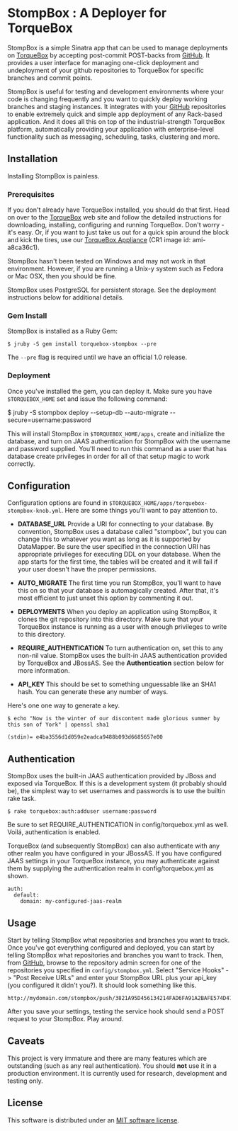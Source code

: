 # StompBox : A Deployer for TorqueBox

StompBox is a simple Sinatra app that can be used to manage deployments on
[TorqueBox][torquebox] by accepting post-commit POST-backs from [GitHub][github].
It provides a user interface for managing one-click deployment and undeployment
of your github repositories to TorqueBox for specific branches and commit
points.

StompBox is useful for testing and development environments where your code is
changing frequently and you want to quickly deploy working branches and staging
instances.  It integrates with your [GitHub][github] repositories to enable
extremely quick and simple app deployment of any Rack-based application.  And
it does all this on top of the industrial-strength TorqueBox platform,
automatically providing your application with enterprise-level functionality
such as messaging, scheduling, tasks, clustering and more.

## Installation

Installing StompBox is painless.

### Prerequisites

If you don't already have TorqueBox installed, you should do that first.  Head
on over to the [TorqueBox][torquebox] web site and follow the detailed
instructions for downloading, installing, configuring and running TorqueBox.
Don't worry - it's easy. Or, if you want to just take us out for a quick spin
around the block and kick the tires, use our [TorqueBox Appliance][appliance]
(CR1 image id: ami-a8ca36c1). 

StompBox hasn't been tested on Windows and may not work in that environment.
However, if you are running a Unix-y system such as Fedora or Mac OSX, then you
should be fine.  

StompBox uses PostgreSQL for persistent storage.  See the deployment
instructions below for additional details.

### Gem Install

StompBox is installed as a Ruby Gem:

    $ jruby -S gem install torquebox-stompbox --pre

The `--pre` flag is required until we have an official 1.0 release.  

### Deployment

Once you've installed the gem, you can deploy it.  Make sure you have
`$TORQUEBOX_HOME` set and issue the following command:

  $ jruby -S stompbox deploy --setup-db --auto-migrate --secure=username:password

This will install StompBox in `$TORQUEBOX_HOME/apps`, create and initialize the
database, and turn on JAAS authentication for StompBox with the username and
password supplied.  You'll need to run this command as a user that has database
create privileges in order for all of that setup magic to work correctly.

    
## Configuration

Configuration options are found in
`$TORQUEBOX_HOME/apps/torquebox-stompbox-knob.yml`.  Here are some things
you'll want to pay attention to.

* **DATABASE_URL** Provide a URI for connecting to your database.  By convention,
  StompBox uses a database called "stompbox", but you can change this to
  whatever you want as long as it is supported by DataMapper. Be sure the user
  specified in the connection URI has appropriate privileges for executing DDL
  on your database. When the app starts for the first time, the tables will be
  created and it will fail if your user doesn't have the proper permissions.

* **AUTO_MIGRATE** The first time you run StompBox, you'll want to have this on
  so that your database is automagically created.  After that, it's most efficient
  to just unset this option by commenting it out.

* **DEPLOYMENTS** When you deploy an application using StompBox, it clones the
  git repository into this directory. Make sure that your TorqueBox instance is
  running as a user with enough privileges to write to this directory.  

* **REQUIRE_AUTHENTICATION** To turn authentication on, set this to any non-nil
  value.  StompBox uses the built-in JAAS authentication provided by TorqueBox and
  JBossAS.  See the **Authentication** section below for more information.

* **API_KEY** This should be set to something unguessable like an SHA1 hash.
  You can generate these any number of ways. 
  
Here's one one way to generate a key.

    $ echo "Now is the winter of our discontent made glorious summer by this son of York" | openssl sha1
    
    (stdin)= e4ba3556d1d059e2eadca9488b093d6685657e00

## Authentication

StompBox uses the built-in JAAS authentication provided by JBoss and exposed
via TorqueBox.  If this is a development system (it probably should be), the
simplest way to set usernames and passwords is to use the builtin rake task.

    $ rake torquebox:auth:adduser username:password

Be sure to set REQUIRE_AUTHENTICATION in config/torquebox.yml as well.
Voilá, authentication is enabled.

TorqueBox (and subsequently StompBox) can also authenticate with any other
realm you have configured in your JBossAS. If you have configured JAAS settings
in your TorqueBox instance, you may authenticate against them by supplying
the authentication realm in config/torquebox.yml as shown.

    auth:
      default:
        domain: my-configured-jaas-realm
    
## Usage

Start by telling StompBox what repositories and branches you want to track.
Once you've got everything configured and deployed, you can start by telling
StompBox what repositories and branches you want to track. Then, from
[GitHub][github], browse to the repository admin screen for one of the
repositories you specified in `config/stompbox.yml`. Select "Service Hooks" ->
"Post Receive URLs" and enter your StompBox URL plus your api_key (you
configured it didn't you?).  It should look something like this.

    http://mydomain.com/stompbox/push/3821A95D456134214FAD6FA91A2BAFE574D47151
    
After you save your settings, testing the service hook should send a POST
request to your StompBox.  Play around. 

## Caveats

This project is very immature and there are many features which are outstanding (such as any real authentication).  You should **not** use it in a production environment.  It is currently used for research, development and testing only.  

## License

This software is distributed under an [MIT software license][license].

[torquebox]: http://torquebox.org "TorqueBox"
[appliance]: http://github.com/torquebox/torquebox-appliances "TorqueBox Appliances on GitHub"
[github]: https://github.com "GitHub"
[license]: 'LICENSE.txt' "MIT License"
